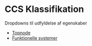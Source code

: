# CCS Klassifikation

Dropdowns til udfyldelse af egenskaber

- [Topnode](Topnode.md)
- [Funktionelle systemer](Funktionelle%20systemer.md)
